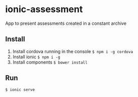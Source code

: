 # ionic-assessment
App to present assessments created in a constant archive

## Install
1. Install cordova running in the console `$ npm i -g cordova`
2. Install ionic `$ npm i -g`
3. Install components `$ bower install`

## Run
`$ ionic serve`

